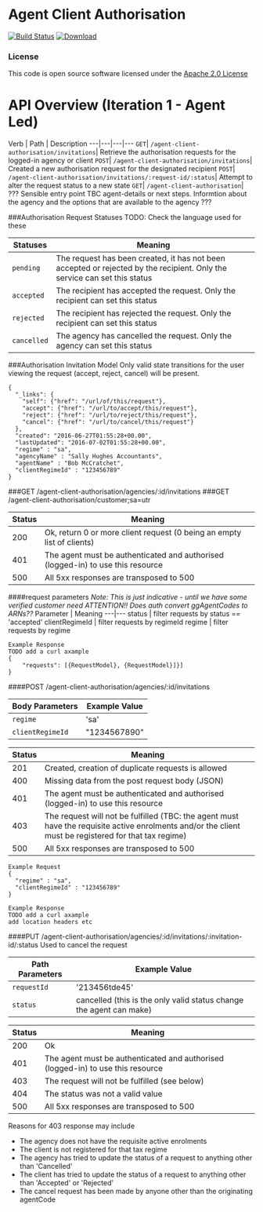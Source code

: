 Agent Client Authorisation
==========================

[![Build Status](https://travis-ci.org/hmrc/agent-client-authorisation.svg?branch=master)](https://travis-ci.org/hmrc/agent-client-authorisation) [ ![Download](https://api.bintray.com/packages/hmrc/releases/agent-client-authorisation/images/download.svg) ](https://bintray.com/hmrc/releases/agent-client-authorisation/_latestVersion)

### License

This code is open source software licensed under the [Apache 2.0 License]("http://www.apache.org/licenses/LICENSE-2.0.html")

API Overview (Iteration 1 - Agent Led)
===


Verb | Path | Description
---|---|---|---
```GET```| ```/agent-client-authorisation/invitations```| Retrieve the authorisation requests for the logged-in agency or client
```POST```| ```/agent-client-authorisation/invitations```|  Created a new authorisation request for the designated recipient
```POST```| ```/agent-client-authorisation/invitations/:request-id/:status```| Attempt to alter the request status to a new state
```GET```| ```/agent-client-authorisation```| ??? Sensible entry point TBC agent-details or next steps. Informtion about the agency and the options that are available to the agency  ???


###Authorisation Request Statuses
TODO: Check the language used for these

Statuses  | Meaning
------- | -------
```pending``` | The request has been created, it has not been accepted or rejected by the recipient. Only the service can set this status
```accepted``` | The recipient has accepted the request. Only the recipient can set this status
```rejected``` | The recipient has rejected the request. Only the recipient can set this status
```cancelled``` | The agency has cancelled the request. Only the agency can set this status 

###Authorisation Invitation Model
Only valid state transitions for the user viewing the request (accept, reject, cancel) will be present.

```
{
  "_links": {
    "self": {"href": "/url/of/this/request"},
    "accept": {"href": "/url/to/accept/this/request"},
    "reject": {"href": "/url/to/reject/this/request"},
    "cancel": {"href": "/url/to/cancel/this/request"}
  },
  "created": "2016-06-27T01:55:28+00.00",
  "lastUpdated": "2016-07-02T01:55:28+00.00",
  "regime" : "sa",
  "agencyName" : "Sally Hughes Accountants",
  "agentName" : "Bob McCratchet",  
  "clientRegimeId" : "123456789"
}
```

###GET /agent-client-authorisation/agencies/:id/invitations
###GET /agent-client-authorisation/customer;sa=utr

Status | Meaning
---|---
200 | Ok, return 0 or more client request (0 being an empty list of clients)
401 | The agent must be authenticated and authorised (logged-in) to use this resource
500 | All 5xx responses are transposed to 500

####request parameters
*Note: This is just indicative - until we have some verified customer need*
*ATTENTION!! Does auth convert ggAgentCodes to ARNs??*
Parameter | Meaning
---|---
status | filter requests by status == 'accepted'
clientRegimeId | filter requests by regimeId
regime | filter requests by regime


```
Example Response
TODO add a curl axample
{
	"requests": [{RequestModel}, {RequestModel}]}]
}
```

####POST /agent-client-authorisation/agencies/:id/invitations

Body Parameters | Example Value
---|---
```regime``` | 'sa'
```clientRegimeId``` | "1234567890"

Status | Meaning
---|---
201 | Created, creation of duplicate requests is allowed
400 | Missing data from the post request body (JSON)
401 | The agent must be authenticated and authorised (logged-in) to use this resource
403 | The request will not be fulfilled (TBC: the agent must have the requisite active enrolments and/or the client must be registered for that tax regime)
500 | All 5xx responses are transposed to 500

```
Example Request
{
  "regime" : "sa",
  "clientRegimeId" : "123456789"
}
```

```
Example Response
TODO add a curl axample
add location headers etc
```

####PUT /agent-client-authorisation/agencies/:id/invitations/:invitation-id/:status
Used to cancel the request

Path Parameters | Example Value
---|---
```requestId``` | '213456tde45'
```status``` | cancelled (this is the only valid status change the agent can make)

Status | Meaning
---|---
200 | Ok
401 | The agent must be authenticated and authorised (logged-in) to use this resource
403 | The request will not be fulfilled (see below)
404 | The status was not a valid value
500 | All 5xx responses are transposed to 500

Reasons for 403 response may include
 
 * The agency does not have the requisite active enrolments 
 * The client is not registered for that tax regime
 * The agency has tried to update the status of a request to anything other than 'Cancelled'
 * The client has tried to update the status of a request to anything other than 'Accepted' or 'Rejected'
 * The cancel request has been made by anyone other than the originating agentCode
